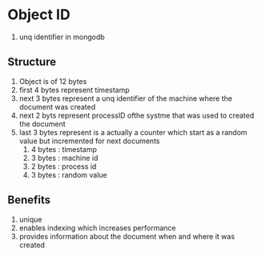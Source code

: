 # Object ID

1. unq identifier in mongodb

## Structure

1. Object is of 12 bytes
2. first 4 bytes represent timestamp
3. next 3 bytes represent a unq identifier of the machine where the document was created
4. next 2 byts represent processID ofthe systme that was used to created the document
5. last 3 bytes represent is a actually a counter which start as a random value but incremented for next documents
   1. 4 bytes : timestamp
   2. 3 bytes : machine id
   3. 2 bytes : process id
   4. 3 bytes : random value

## Benefits

1. unique
2. enables indexing which increases performance
3. provides information about the document when and where it was created
